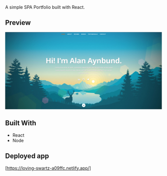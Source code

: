 A simple SPA Portfolio built with React.
## Preview
![Preview](./public/images/preview.png)

## Built With
* React
* Node


## Deployed app
[https://loving-swartz-a09ffc.netlify.app/]
